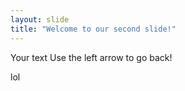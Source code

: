 ```yaml
---
layout: slide
title: "Welcome to our second slide!"
---
```

Your text
Use the left arrow to go back!

lol
